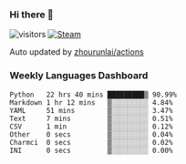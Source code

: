 ### Hi there 👋

![visitors](https://visitor-badge.glitch.me/badge?page_id=zhourunlai)
[![Steam](https://img.shields.io/badge/dynamic/json?label=Steam&query=%24.data.totalSubs&url=https%3A%2F%2Fapi.spencerwoo.com%2Fsubstats%2F%3Fsource%3DsteamGames%26queryKey%3D76561198285156854&suffix=%20Games&logo=steam&labelColor=134375&color=0b1a37&longCache=true)](http://steamcommunity.com/profiles/76561198285156854)

Auto updated by <a href="https://github.com/zhourunlai/zhourunlai/actions" target="_blank">zhourunlai/actions</a>

### Weekly Languages Dashboard

<!--PART:wakatime-->
```text
Python   22 hrs 40 mins █████████▒ 90.99%
Markdown 1 hr 12 mins   ▒░░░░░░░░░ 4.84%
YAML     51 mins        ▒░░░░░░░░░ 3.47%
Text     7 mins         ▒░░░░░░░░░ 0.51%
CSV      1 min          ▒░░░░░░░░░ 0.12%
Other    0 secs         ▒░░░░░░░░░ 0.04%
Charmci  0 secs         ▒░░░░░░░░░ 0.02%
INI      0 secs         ▒░░░░░░░░░ 0.00%
```
<!--PART:wakatime-->

